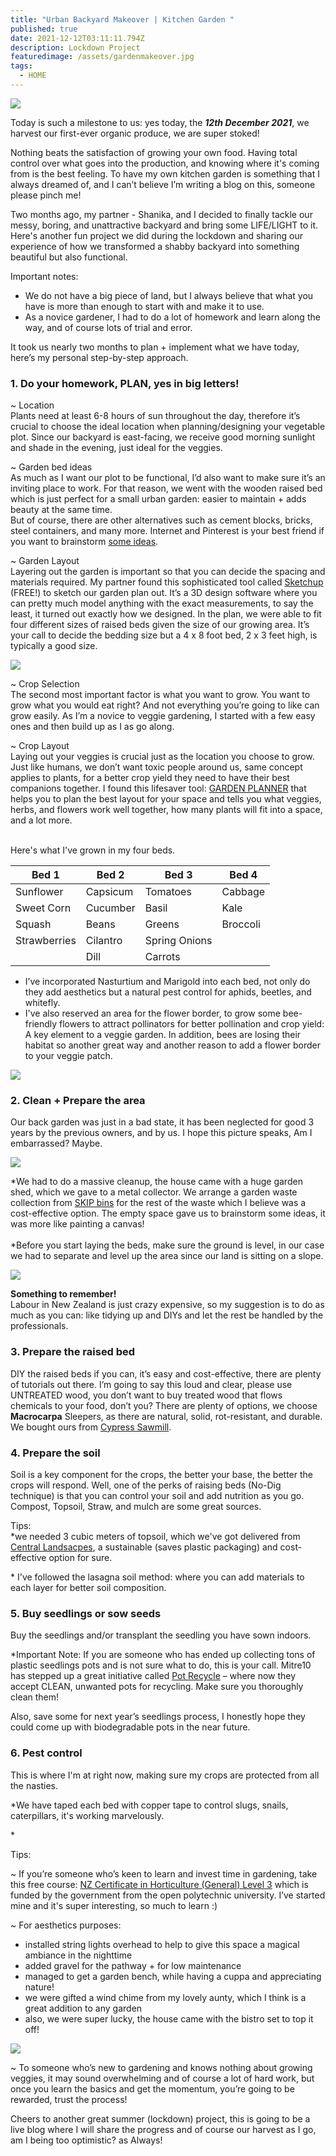 ```yaml
---
title: "Urban Backyard Makeover | Kitchen Garden "
published: true
date: 2021-12-12T03:11:11.794Z
description: Lockdown Project
featuredimage: /assets/gardenmakeover.jpg
tags:
  - HOME
---
```

![](/assets/img_6619.jpg)

Today is such a milestone to us: yes today, the ***12th December 2021***, we harvest our first-ever organic produce, we are super stoked!

Nothing beats the satisfaction of growing your own food. Having total control over what goes into the production, and knowing where it's coming from is the best feeling. To have my own kitchen garden is something that I always dreamed of, and I can’t believe I’m writing a blog on this, someone please pinch me!

Two months ago, my partner - Shanika, and I decided to finally tackle our messy, boring, and unattractive backyard and bring some LIFE/LIGHT to it. Here's another fun project we did during the lockdown and sharing our experience of how we transformed a shabby backyard into something beautiful but also functional. 

Important notes:

* We do not have a big piece of land, but I always believe that what you have is more than enough to start with and make it to use. 
* As a novice gardener, I had to do a lot of homework and learn along the way, and of course lots of trial and error. 

 It took us nearly two months to plan + implement what we have today, here’s my personal step-by-step approach. 

### 1. Do your homework, PLAN, yes in big letters!

~ Location \
Plants need at least 6-8 hours of sun throughout the day, therefore it’s crucial to choose the ideal location when planning/designing your vegetable plot. Since our backyard is east-facing, we receive good morning sunlight and shade in the evening, just ideal for the veggies. 

~ Garden bed ideas \
As much as I want our plot to be functional, I’d also want to make sure it’s an inviting place to work. For that reason, we went with the wooden raised bed which is just perfect for a small urban garden: easier to maintain + adds beauty at the same time. \
But of course, there are other alternatives such as cement blocks, bricks, steel containers, and many more. Internet and Pinterest is your best friend if you want to brainstorm [some ideas](https://www.familyfoodgarden.com/vegetable-garden-ideas/).

~ Garden Layout \
Layering out the garden is important so that you can decide the spacing and materials required. My partner found this sophisticated tool called [Sketchup](https://www.sketchup.com/) (FREE!) to sketch our garden plan out. It’s a 3D design software where you can pretty much model anything with the exact measurements, to say the least, it turned out exactly how we designed.
In the plan, we were able to fit four different sizes of raised beds given the size of our growing area. It’s your call to decide the bedding size but a 4 x 8 foot bed, 2 x 3 feet high, is typically a good size.

![](/assets/sketchup.png)

~ Crop Selection \
The second most important factor is what you want to grow. You want to grow what you would eat right? And not everything you’re going to like can grow easily. As I’m a novice to veggie gardening, I started with a few easy ones and then build up as I as go along.

~ Crop Layout \
Laying out your veggies is crucial just as the location you choose to grow. Just like humans, we don’t want toxic people around us, same concept applies to plants, for a better crop yield they need to have their best companions together. I found this lifesaver tool: [GARDEN PLANNER](https://gardenplanner.almanac.com/) that helps you to plan the best layout for your space and tells you what veggies, herbs, and flowers work well together, how many plants will fit into a space, and a lot more. 

\
Here's what I've grown in my four beds. 

| Bed 1        | Bed 2    | Bed 3         | Bed 4    |
| ------------ | -------- | ------------- | -------- |
| Sunflower    | Capsicum | Tomatoes      | Cabbage  |
| Sweet Corn   | Cucumber | Basil         | Kale     |
| Squash       | Beans    | Greens        | Broccoli |
| Strawberries | Cilantro | Spring Onions |          |
|              | Dill     | Carrots       |          |

* I’ve incorporated Nasturtium and Marigold into each bed, not only do they add aesthetics but a natural pest control for aphids, beetles, and whitefly.
* I've also reserved an area for the flower border, to grow some bee-friendly flowers to attract pollinators for better pollination and crop yield: A key element to a veggie garden. In addition, bees are losing their habitat so another great way and another reason to add a flower border to your veggie patch. 

![](/assets/flowerborder.jpg)

### 2. Clean + Prepare the area

Our back garden was just in a bad state, it has been neglected for good 3 years by the previous owners, and by us. I hope this picture speaks, Am I embarrassed? Maybe. 

![](/assets/before.png)

\*We had to do a massive cleanup, the house came with a huge garden shed, which we gave to a metal collector. We arrange a garden waste collection from [SKIP bins](https://www.wastemanagement.co.nz/for-home/skip-bin/) for the rest of the waste which I believe was a cost-effective option. The empty space gave us to brainstorm some ideas, it was more like painting a canvas!\
\
*Before you start laying the beds, make sure the ground is level, in our case we had to separate and level up the area since our land is sitting on a slope. 

![](/assets/levelup.jpg)

**Something to remember!** \
Labour in New Zealand is just crazy expensive, so my suggestion is to do as much as you can: like tidying up and DIYs and let the rest be handled by the professionals. 

### 3. Prepare the raised bed

DIY the raised beds if you can, it’s easy and cost-effective, there are plenty of tutorials out there. 
I’m going to say this loud and clear, please use UNTREATED wood, you don’t want to buy treated wood that flows chemicals to your food, don’t you? There are plenty of options, we choose **Macrocarpa** Sleepers, as there are natural, solid, rot-resistant, and durable. We bought ours from [Cypress Sawmill](https://www.cypress-sawmill.co.nz/). 

### 4. Prepare the soil

Soil is a key component for the crops, the better your base, the better the crops will respond. Well, one of the perks of raising beds (No-Dig technique) is that you can control your soil and add nutrition as you go. Compost, Topsoil, Straw, and mulch are some great sources.

Tips: \
*we needed 3 cubic meters of topsoil, which we've got delivered from [Central Landsacpes](https://centrallandscapes.co.nz/), a sustainable (saves plastic packaging) and cost-effective option for sure.

\* I've followed the lasagna soil method: where you can add materials to each layer for better soil composition. 

### 5. Buy seedlings or sow seeds

Buy the seedlings and/or transplant the seedling you have sown indoors. 

\*Important Note: 
If you are someone who has ended up collecting tons of plastic seedlings pots and is not sure what to do, this is your call. Mitre10 has stepped up a great initiative called [Pot Recycle](https://www.mitre10.co.nz/potrecycling.) – where now they accept CLEAN, unwanted pots for recycling. Make sure you thoroughly clean them!

Also, save some for next year’s seedlings process, I honestly hope they could come up with biodegradable pots in the near future. 

### 6. Pest control

This is where I'm at right now, making sure my crops are protected from all the nasties. 

\*We have taped each bed with copper tape to control slugs, snails, caterpillars, it's working marvelously. 

\*

Tips:

~ If you’re someone who’s keen to learn and invest time in gardening, take this free course: [NZ Certificate in Horticulture (General) Level 3](https://www.openpolytechnic.ac.nz/qualifications-and-courses/nz3218-new-zealand-certificate-in-sterilising-technology-level-3/) which is funded by the government from the open polytechnic university. I’ve started mine and it's super interesting, so much to learn :) 

~ For aesthetics purposes:
 * installed string lights overhead to help to give this space a magical ambiance in the nighttime
*  added gravel for the pathway + for low maintenance  
* managed to get a garden bench, while having a cuppa and appreciating nature!
*  we were gifted a wind chime from my lovely aunty, which I think is a great addition to any garden
* also, we were super lucky, the house came with the bistro set to top it off! 

![](/assets/img_6587.jpg)

~ To someone who’s new to gardening and knows nothing about growing veggies, it may sound overwhelming and of course a lot of hard work, but once you learn the basics and get the momentum, you’re going to be rewarded, trust the process!

Cheers to another great summer (lockdown) project, this is going to be a live blog where I will share the progress and of course our harvest as I go, am I being too optimistic? as Always!
